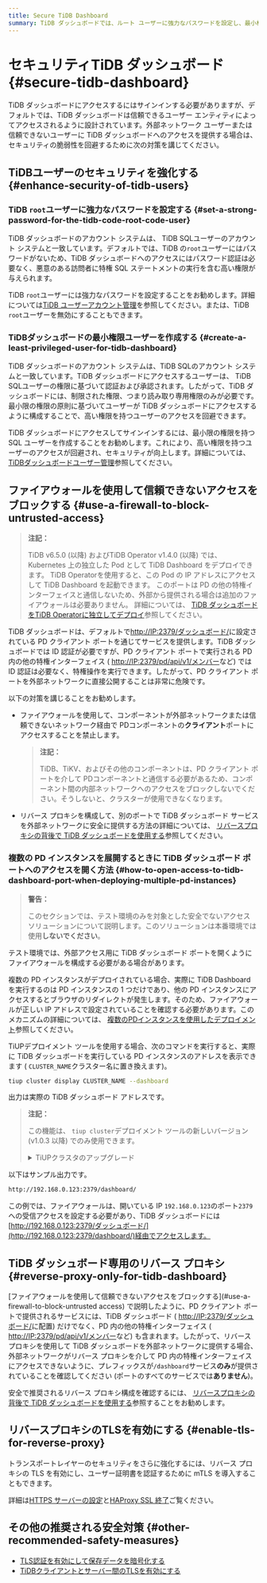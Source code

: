 ```yaml
---
title: Secure TiDB Dashboard
summary: TiDB ダッシュボードでは、ルート ユーザーに強力なパスワードを設定し、最小権限のユーザーを作成し、ファイアウォールを使用して信頼できないアクセスをブロックするなど、強化されたセキュリティ対策が必要です。また、セキュリティをさらに強化するために、リバース プロキシを使用し、TLS を有効にすることもお勧めします。
---
```


# セキュリティTiDB ダッシュボード {#secure-tidb-dashboard}

TiDB ダッシュボードにアクセスするにはサインインする必要がありますが、デフォルトでは、TiDB ダッシュボードは信頼できるユーザー エンティティによってアクセスされるように設計されています。外部ネットワーク ユーザーまたは信頼できないユーザーに TiDB ダッシュボードへのアクセスを提供する場合は、セキュリティの脆弱性を回避するために次の対策を講じてください。

## TiDBユーザーのセキュリティを強化する {#enhance-security-of-tidb-users}

### TiDB <code>root</code>ユーザーに強力なパスワードを設定する {#set-a-strong-password-for-the-tidb-code-root-code-user}

TiDB ダッシュボードのアカウント システムは、 TiDB SQLユーザーのアカウント システムと一致しています。デフォルトでは、TiDB の`root`ユーザーにはパスワードがないため、TiDB ダッシュボードへのアクセスにはパスワード認証は必要なく、悪意のある訪問者に特権 SQL ステートメントの実行を含む高い権限が与えられます。

TiDB `root`ユーザーには強力なパスワードを設定することをお勧めします。詳細については[TiDB ユーザーアカウント管理](/user-account-management.md)を参照してください。または、TiDB `root`ユーザーを無効にすることもできます。

### TiDBダッシュボードの最小権限ユーザーを作成する {#create-a-least-privileged-user-for-tidb-dashboard}

TiDB ダッシュボードのアカウント システムは、TiDB SQLのアカウント システムと一致しています。TiDB ダッシュボードにアクセスするユーザーは、 TiDB SQLユーザーの権限に基づいて認証および承認されます。したがって、TiDB ダッシュボードには、制限された権限、つまり読み取り専用権限のみが必要です。最小限の権限の原則に基づいてユーザーが TiDB ダッシュボードにアクセスするように構成することで、高い権限を持つユーザーのアクセスを回避できます。

TiDB ダッシュボードにアクセスしてサインインするには、最小限の権限を持つ SQL ユーザーを作成することをお勧めします。これにより、高い権限を持つユーザーのアクセスが回避され、セキュリティが向上します。詳細については、 [TiDBダッシュボードユーザー管理](/dashboard/dashboard-user.md)参照してください。

## ファイアウォールを使用して信頼できないアクセスをブロックする {#use-a-firewall-to-block-untrusted-access}

> **注記：**
>
> TiDB v6.5.0 (以降) およびTiDB Operator v1.4.0 (以降) では、Kubernetes 上の独立した Pod として TiDB Dashboard をデプロイできます。 TiDB Operatorを使用すると、この Pod の IP アドレスにアクセスして TiDB Dashboard を起動できます。 このポートは PD の他の特権インターフェイスと通信しないため、外部から提供される場合は追加のファイアウォールは必要ありません。 詳細については、 [TiDB ダッシュボードをTiDB Operatorに独立してデプロイ](https://docs.pingcap.com/tidb-in-kubernetes/dev/get-started#deploy-tidb-dashboard-independently)参照してください。

TiDB ダッシュボードは、デフォルトで[http://IP:2379/ダッシュボード/](http://IP:2379/dashboard/)に設定されている PD クライアント ポートを通じてサービスを提供します。TiDB ダッシュボードでは ID 認証が必要ですが、PD クライアント ポートで実行される PD 内の他の特権インターフェイス ( [http://IP:2379/pd/api/v1/メンバー](http://IP:2379/pd/api/v1/members)など) では ID 認証は必要なく、特権操作を実行できます。したがって、PD クライアント ポートを外部ネットワークに直接公開することは非常に危険です。

以下の対策を講じることをお勧めします。

-   ファイアウォールを使用して、コンポーネントが外部ネットワークまたは信頼できないネットワーク経由で PDコンポーネントの**クライアント**ポートにアクセスすることを禁止します。

    > **注記：**
    >
    > TiDB、TiKV、およびその他のコンポーネントは、PD クライアント ポートを介して PDコンポーネントと通信する必要があるため、コンポーネント間の内部ネットワークへのアクセスをブロックしないでください。そうしないと、クラスターが使用できなくなります。

-   リバース プロキシを構成して、別のポートで TiDB ダッシュボード サービスを外部ネットワークに安全に提供する方法の詳細については、 [リバースプロキシの背後で TiDB ダッシュボードを使用する](/dashboard/dashboard-ops-reverse-proxy.md)参照してください。

### 複数の PD インスタンスを展開するときに TiDB ダッシュボード ポートへのアクセスを開く方法 {#how-to-open-access-to-tidb-dashboard-port-when-deploying-multiple-pd-instances}

> **警告：**
>
> このセクションでは、テスト環境のみを対象とした安全でないアクセス ソリューションについて説明します。このソリューションは本番環境では使用**しないでください**。

テスト環境では、外部アクセス用に TiDB ダッシュボード ポートを開くようにファイアウォールを構成する必要がある場合があります。

複数の PD インスタンスがデプロイされている場合、実際に TiDB Dashboard を実行するのは PD インスタンスの 1 つだけであり、他の PD インスタンスにアクセスするとブラウザのリダイレクトが発生します。そのため、ファイアウォールが正しい IP アドレスで設定されていることを確認する必要があります。このメカニズムの詳細については、 [複数のPDインスタンスを使用したデプロイメント](/dashboard/dashboard-ops-deploy.md#deployment-with-multiple-pd-instances)参照してください。

TiUPデプロイメント ツールを使用する場合、次のコマンドを実行すると、実際に TiDB ダッシュボードを実行している PD インスタンスのアドレスを表示できます ( `CLUSTER_NAME`クラスター名に置き換えます)。

```bash
tiup cluster display CLUSTER_NAME --dashboard
```

出力は実際の TiDB ダッシュボード アドレスです。

> **注記：**
>
> この機能は、 `tiup cluster`デプロイメント ツールの新しいバージョン (v1.0.3 以降) でのみ使用できます。
>
> <details><summary>TiUPクラスタのアップグレード</summary>
>
> ```bash
> tiup update --self
> tiup update cluster --force
> ```
>
> </details>

以下はサンプル出力です。

```bash
http://192.168.0.123:2379/dashboard/
```

この例では、ファイアウォールは、開いている IP `192.168.0.123`のポート`2379`への受信アクセスを設定する必要があり、TiDB ダッシュボードには[http://192.168.0.123:2379/ダッシュボード/](http://192.168.0.123:2379/dashboard/)経由でアクセスします。

## TiDB ダッシュボード専用のリバース プロキシ {#reverse-proxy-only-for-tidb-dashboard}

[ファイアウォールを使用して信頼できないアクセスをブロックする](#use-a-firewall-to-block-untrusted access) で説明したように、PD クライアント ポートで提供されるサービスには、TiDB ダッシュボード ( [http://IP:2379/ダッシュボード/](http://IP:2379/dashboard/)に配置) だけでなく、PD 内の他の特権インターフェイス ( [http://IP:2379/pd/api/v1/メンバー](http://IP:2379/pd/api/v1/members)など) も含まれます。したがって、リバース プロキシを使用して TiDB ダッシュボードを外部ネットワークに提供する場合、外部ネットワークがリバース プロキシを介して PD 内の特権インターフェイスにアクセスできないように、プレフィックスが`/dashboard`サービス**のみ**が提供されていることを確認してください (ポートのすべてのサービスでは**ありません**)。

安全で推奨されるリバース プロキシ構成を確認するには、 [リバースプロキシの背後で TiDB ダッシュボードを使用する](/dashboard/dashboard-ops-reverse-proxy.md)参照することをお勧めします。

## リバースプロキシのTLSを有効にする {#enable-tls-for-reverse-proxy}

トランスポートレイヤーのセキュリティをさらに強化するには、リバース プロキシの TLS を有効にし、ユーザー証明書を認証するために mTLS を導入することもできます。

詳細は[HTTPS サーバーの設定](http://nginx.org/en/docs/http/configuring_https_servers.html)と[HAProxy SSL 終了](https://www.haproxy.com/blog/haproxy-ssl-termination/)ご覧ください。

## その他の推奨される安全対策 {#other-recommended-safety-measures}

-   [TLS認証を有効にして保存データを暗号化する](/enable-tls-between-components.md)
-   [TiDBクライアントとサーバー間のTLSを有効にする](/enable-tls-between-clients-and-servers.md)

